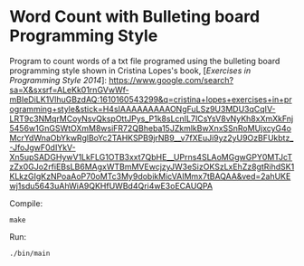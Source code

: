 # Word Count with Bulleting board Programming Style

Program to count words of a txt file programed using the bulleting board programming style shown in Cristina Lopes's book, [*Exercises in Programming Style 2014*]: https://www.google.com/search?sa=X&sxsrf=ALeKk01rnGVwWf-mBIeDiLK1VlhuGBzdAQ:1610160543299&q=cristina+lopes+exercises+in+programming+style&stick=H4sIAAAAAAAAAONgFuLSz9U3MDU3qCqIV-LRT9c3NMqrMCoyNsvQkspOttJPys_P1k8sLcnIL7ICsYsV8vNyKh8xXmXkFnj5456w1GnGSWtOXmM8wsiFR72QBheba15JZkmlkBwXnxSSnRoMUjxcyG4oMcrYdWnaObYkwRglBoYc2TAHKSPB9jrNB9__v7fXEuJi9yz2yU9OzBFUkbtz_-JfoJgwF0dIYkV-Xn5upSADGHywV1LkFLG1OTB3xxt7QbHE__UPrns4SLAoMGgwGPY0MTJcTzZx0GJo2rfiEBsLB6MAgxWTBmMVEwcjzyJW3eSizOKSzLxEhZz8gtRihdSK1KLkzGIgKzNPoaAoP70oMTc3My9dobikMicVAIMmx7tBAQAA&ved=2ahUKEwj1sdu5643uAhWiA9QKHfUWBd4Qri4wE3oECAUQPA

Compile:

    make
       
Run:
    
    ./bin/main
